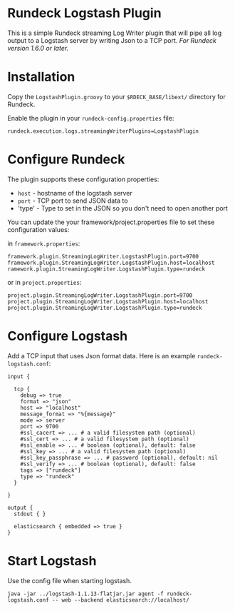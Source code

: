 # Rundeck Logstash Plugin

This is a simple Rundeck streaming Log Writer plugin that will pipe all log output to a Logstash server by writing Json to a TCP port. *For Rundeck version 1.6.0 or later.*

# Installation

Copy the `LogstashPlugin.groovy` to your `$RDECK_BASE/libext/` directory for Rundeck.

Enable the plugin in your `rundeck-config.properties` file:

    rundeck.execution.logs.streamingWriterPlugins=LogstashPlugin

# Configure Rundeck

The plugin supports these configuration properties:

* `host` - hostname of the logstash server
* `port` - TCP port to send JSON data to
* 'type' - Type to set in the JSON so you don't need to open another port

You can update the your framework/project.properties file to set these configuration values:

in `framework.properties`:

    framework.plugin.StreamingLogWriter.LogstashPlugin.port=9700
    framework.plugin.StreamingLogWriter.LogstashPlugin.host=localhost
    ramework.plugin.StreamingLogWriter.LogstashPlugin.type=rundeck

or in `project.properties`:

    project.plugin.StreamingLogWriter.LogstashPlugin.port=9700
    project.plugin.StreamingLogWriter.LogstashPlugin.host=localhost
    project.plugin.StreamingLogWriter.LogstashPlugin.type=rundeck

# Configure Logstash

Add a TCP input that uses Json format data.  Here is an example `rundeck-logstash.conf`:

    input {
      
      tcp {
        debug => true 
        format => "json"
        host => "localhost"
        message_format => "%{message}"
        mode => server
        port => 9700
        #ssl_cacert => ... # a valid filesystem path (optional)
        #ssl_cert => ... # a valid filesystem path (optional)
        #ssl_enable => ... # boolean (optional), default: false
        #ssl_key => ... # a valid filesystem path (optional)
        #ssl_key_passphrase => ... # password (optional), default: nil
        #ssl_verify => ... # boolean (optional), default: false
        tags => ["rundeck"]
        type => "rundeck"
      }

    }

    output { 
      stdout { }

      elasticsearch { embedded => true }
    }


# Start Logstash

Use the config file when starting logstash.

    java -jar ../logstash-1.1.13-flatjar.jar agent -f rundeck-logstash.conf -- web --backend elasticsearch://localhost/
